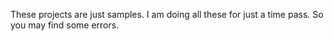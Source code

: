 These projects are just samples. I am doing all these for just a time pass. So you may find some errors.
